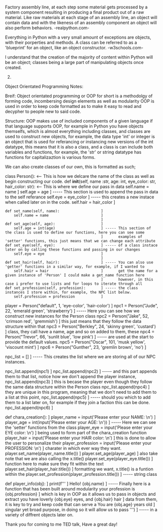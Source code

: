 Factory assembly line, at each step some material gets processed by a system component resulting in producing a final product out of a raw material.
Like raw materials at each stage of an assembly line, an object will contain data and with the likeness of an assembly component an object will also perform behaviors.
-realpython.com-

Everything in Python with a very small amount of exceptions are objects, with their porperties and methods.
A class can be referred to as a 'blueprint' for an object, like an object constructor.
-w3schools.com-

I understand that the creation of the majority of content within Python will be an object; classes being a large part of manipulating objects once created.

2.

Object Orientated Programming Notes:


Breif:
Object orientated programming or OOP for short is a methodolgy of forming code, incombersing design elements as well as modularity OOP is used in order to keep code formatted as to make it easy to read and decypher to people new to said code.

Structure:
OOP makes use of included components of a given language if that language supports OOP, for example in Python you have objects themselfs, which is almost everything including classes, and classes are used to construct new objects, for example, the data type 'int' or integer is an object that is used for referancing or instancing new versions of the int datatype, this means that it is also a class, and a class is can include both variables and functions, for example, the 'str' or string datatype has functions for capitalizaztion is various forms.

We can also create classes of our own, this is formatted as such;

class Person():     <-- This is how we delcare the name of the class as well as begin constructing our code.
    def __init__(self, name :str, age: int, eye_color: str, hair_color: str): <-- This is where we define our pass in data
        self.name = name            ]
        self.age = age              ] ----- This section is used to append the pass in data to the self referance
        self.eye = eye_color        ] ----- this creates a new instace when called later on in the code.
        self.hair = hair_color      ]

    def set_name(self, name):                   ]
        self.name = name                        ]
                                                ]
    def set_age(self, age):                     ]
        self.age = int(age)                     ] ----- This section of the class is used to define our functions, here you can see some
                                                ]       examples of 'setter' functions, this just means that we can change each attribute
    def set_eye(self, eye):                     ] ----- of a class instace later on by calling these functions and passing in our changes
        self.eye = eye                          ]
                                                ]
    def set_hair(self, hair):                   ] ----- You can also use 'getter' functions in a similar way, for example, if I wanted to
        self.hair = hair                        ]       get the name for a given instance of 'Person' I could make a get_name function here
                                                ]       however, in this case i prefer to use lists and for loops to iterate through all
    def set_profession(self, profession):       ] ----- the class instances I store within, for example, the NPC list below.
        self.profession = profession            ]

player = Person("default", 1, 'eye-color', 'hair-color')        ]
npc1 = Person("Jude", 22, 'emerald green', 'strawberry')        ] ----- Here you can see how we construct new instances for the Person class
npc2 = Person("Jake", 52, 'crimson red', 'gremmish')            ]       this just means that they follow the data structure within that
npc3 = Person("Berkley", 24, 'skinny green', 'custard')         ]       class, they call have a name, age and so on added to them, these
npc4 = Person("Trevor", 66, 'sunlit blue', 'low pink')          ] ----- are used at the start to provide the default values.
npc5 = Person("Oscar", 101, 'musk yellow', 'viscount mint')     ]
npc6 = Person("Gunther", 23, 'gremlin brown', 'no')             ]

npc_list = []           ] ----- This creates the list where we are storing all of our NPC instances.

npc_list.append(npc1)   ]
npc_list.append(npc2)   ] ----- and this part appends them to that list, notice how we don't append the player instance,
npc_list.append(npc3)   ]       this is becase the player even though they follow the same data structure within the Person class
npc_list.append(npc4)   ]       they are unique in this program, meaning that we don't need to add them to a list at this point,
npc_list.append(npc5)   ] ----- should you which to add them to a list later on, for example if they join a faction this can be done.
npc_list.append(npc6)   ]

def chara_creation():                                                   ]
    player_name = input('Please enter your NAME: \n')                   ]
    player_age = int(input('Please enter your AGE: \n'))                ] ----- Here we can see the 'setter' functions from the class
    player_eye = input('Please enter your EYE color: \n')               ]       being used to form part of the chara_creation function
    player_hair = input('Please enter your HAIR color: \n')             ]       this is done to allow the user to personalize their
    player_profession = input('Please enter your PROFESSION: \n')       ]       charater in which ever way they want.
    player.set_name(player_name.title())                                ]
    player.set_age(player_age)                                          ]       also take note that we are also calling the x.title()
    player.set_eye(player_eye.title())                                  ]       function here to make sure they fit within the text
    player.set_hair(player_hair.title())                                ]       formatting we want, x.title() is a funtion within the
    player.set_profession(player_profession.title())                    ] ----- string class

def player_info(obj):                                           ]
    print(f'''                                                  ]
    Hello! {obj.name}                                           ] ----- Finally here is a function that has been built around modularity
    your profession is {obj.profession}                         ]       which is key in OOP as it allows us to pass in objects and extract
    you have loverly {obj.eye} eyes, and {obj.hair} hair        ]       data from them, it is key to try and keep code that can serve a
    You are {obj.age} years old                                 ]       singular yet broad purpose, in doing so it will allow us to pass
    ''')                                                        ] ----- in a variety of diffrent objects later on.

Thank you for coming to me TED talk, Have a great day!
